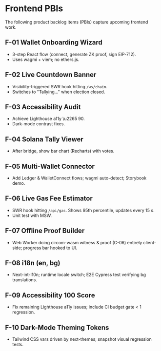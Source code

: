 # Frontend PBIs

The following product backlog items (PBIs) capture upcoming frontend work.

## F-01 Wallet Onboarding Wizard
- 3-step React flow (connect, generate ZK proof, sign EIP-712).
- Uses wagmi + viem; no ethers.js.

## F-02 Live Countdown Banner
- Visibility-triggered SWR hook hitting `/ws/chain`.
- Switches to "Tallying…" when election closed.

## F-03 Accessibility Audit
- Achieve Lighthouse a11y \u2265 90.
- Dark-mode contrast fixes.

## F-04 Solana Tally Viewer
- After bridge, show bar chart (Recharts) with votes.

## F-05 Multi-Wallet Connector
- Add Ledger & WalletConnect flows; wagmi auto-detect; Storybook demo.

## F-06 Live Gas Fee Estimator
- SWR hook hitting `/api/gas`. Shows 95th percentile, updates every 15 s.
- Unit test with MSW.

## F-07 Offline Proof Builder
- Web Worker doing circom-wasm witness & proof (C-06) entirely client-side; progress bar hooked to UI.

## F-08 i18n (en, bg)
- Next-int-l10n; runtime locale switch; E2E Cypress test verifying bg translations.

## F-09 Accessibility 100 Score
- Fix remaining Lighthouse a11y issues; include CI budget gate < 1 regression.

## F-10 Dark-Mode Theming Tokens
- Tailwind CSS vars driven by next-themes; snapshot visual regression tests.
